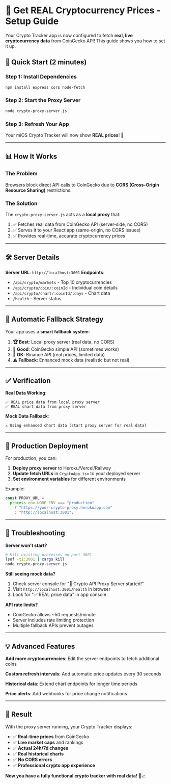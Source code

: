 # 🚀 Get REAL Cryptocurrency Prices - Setup Guide

Your Crypto Tracker app is now configured to fetch **real, live cryptocurrency data** from CoinGecko API! This guide shows you how to set it up.

## 🎯 Quick Start (2 minutes)

### Step 1: Install Dependencies

```bash
npm install express cors node-fetch
```

### Step 2: Start the Proxy Server

```bash
node crypto-proxy-server.js
```

### Step 3: Refresh Your App

Your miOS Crypto Tracker will now show **REAL prices**! 🎉

---

## 📊 How It Works

### The Problem

Browsers block direct API calls to CoinGecko due to **CORS (Cross-Origin Resource Sharing)** restrictions.

### The Solution

The `crypto-proxy-server.js` acts as a **local proxy** that:

1. ✅ Fetches real data from CoinGecko API (server-side, no CORS)
2. ✅ Serves it to your React app (same-origin, no CORS issues)
3. ✅ Provides real-time, accurate cryptocurrency prices

---

## 🛠️ Server Details

**Server URL**: `http://localhost:3001`
**Endpoints**:

- `/api/crypto/markets` - Top 10 cryptocurrencies
- `/api/crypto/coin/:coinId` - Individual coin details
- `/api/crypto/chart/:coinId/:days` - Chart data
- `/health` - Server status

---

## 🔄 Automatic Fallback Strategy

Your app uses a **smart fallback system**:

1. **🏆 Best**: Local proxy server (real data, no CORS)
2. **🥈 Good**: CoinGecko simple API (sometimes works)
3. **🥉 OK**: Binance API (real prices, limited data)
4. **⚠️ Fallback**: Enhanced mock data (realistic but not real)

---

## ✅ Verification

**Real Data Working**:

```
✅ REAL price data from local proxy server
✅ REAL chart data from proxy server
```

**Mock Data Fallback**:

```
⚠️ Using enhanced chart data (start proxy server for real data)
```

---

## 🚀 Production Deployment

For production, you can:

1. **Deploy proxy server** to Heroku/Vercel/Railway
2. **Update fetch URLs** in `CryptoApp.tsx` to your deployed server
3. **Set environment variables** for different environments

Example:

```typescript
const PROXY_URL =
  process.env.NODE_ENV === "production"
    ? "https://your-crypto-proxy.herokuapp.com"
    : "http://localhost:3001";
```

---

## 🐛 Troubleshooting

**Server won't start?**

```bash
# Kill existing processes on port 3001
lsof -ti:3001 | xargs kill
node crypto-proxy-server.js
```

**Still seeing mock data?**

1. Check server console for "🚀 Crypto API Proxy Server started!"
2. Visit `http://localhost:3001/health` in browser
3. Look for "✅ REAL price data" in app console

**API rate limits?**

- CoinGecko allows ~50 requests/minute
- Server includes rate limiting protection
- Multiple fallback APIs prevent outages

---

## 💡 Advanced Features

**Add more cryptocurrencies**:
Edit the server endpoints to fetch additional coins

**Custom refresh intervals**:
Add automatic price updates every 30 seconds

**Historical data**:
Extend chart endpoints for longer time periods

**Price alerts**:
Add webhooks for price change notifications

---

## 🎯 Result

With the proxy server running, your Crypto Tracker displays:

- ✅ **Real-time prices** from CoinGecko
- ✅ **Live market caps** and rankings
- ✅ **Actual 24h/7d changes**
- ✅ **Real historical charts**
- ✅ **No CORS errors**
- ✅ **Professional crypto app experience**

**Now you have a fully functional crypto tracker with real data!** 🎉📈
